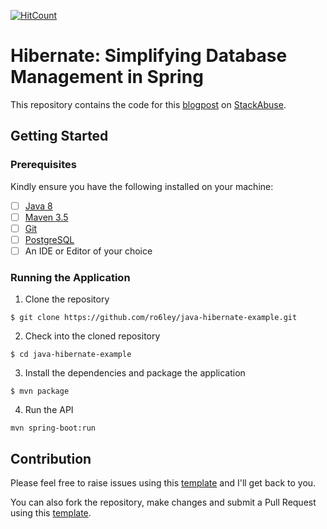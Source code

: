 [![HitCount](http://hits.dwyl.io/ro6ley/java-hibernate-example.svg)](http://hits.dwyl.io/ro6ley/java-hibernate-example)

# Hibernate: Simplifying Database Management in Spring

This repository contains the code for this [blogpost]() on [StackAbuse](https://stackabuse.com/).

## Getting Started

### Prerequisites

Kindly ensure you have the following installed on your machine:

- [ ] [Java 8](https://www.java.com/en/download/help/download_options.xml)
- [ ] [Maven 3.5](https://maven.apache.org/install.html)
- [ ] [Git]()
- [ ] [PostgreSQL](https://www.educba.com/install-postgresql/)
- [ ] An IDE or Editor of your choice

### Running the Application

1. Clone the repository
```
$ git clone https://github.com/ro6ley/java-hibernate-example.git
```

2. Check into the cloned repository
```
$ cd java-hibernate-example
```

3. Install the dependencies and package the application
```
$ mvn package
```

4. Run the API
```
mvn spring-boot:run
```

## Contribution

Please feel free to raise issues using this [template](./.github/ISSUE_TEMPLATE.md) and I'll get back to you.

You can also fork the repository, make changes and submit a Pull Request using this [template](./.github/PULL_REQUEST_TEMPLATE.md).
